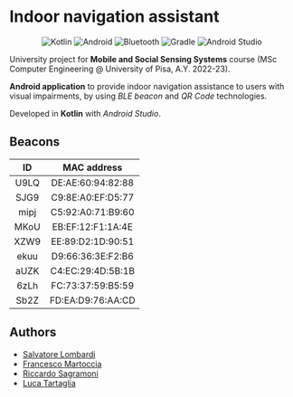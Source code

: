 # Indoor navigation assistant

<div align="center">

![Kotlin](https://img.shields.io/badge/kotlin-B125EA.svg?style=for-the-badge&logo=kotlin&logoColor=white)
![Android](https://img.shields.io/badge/Android-3DDC84?style=for-the-badge&logo=android&logoColor=white&&color=darkgreen)
![Bluetooth](https://img.shields.io/badge/bluetooth-navy.svg?style=for-the-badge&logo=bluetooth&logoColor=white)
![Gradle](https://img.shields.io/badge/Gradle-02303A.svg?style=for-the-badge&logo=Gradle&logoColor=white)
![Android Studio](https://img.shields.io/badge/Android%20Studio-blue.svg?style=for-the-badge&logo=android-studio&logoColor=lime)

</div>

University project for **Mobile and Social Sensing Systems** course (MSc Computer Engineering @ University of Pisa, A.Y. 2022-23).

**Android application** to provide indoor navigation assistance to users with visual impairments, by using *BLE beacon* and *QR Code* technologies.

Developed in **Kotlin** with *Android Studio*.


## Beacons

|  ID  |    MAC address    |
| :--: | :---------------: |
| U9LQ | DE:AE:60:94:82:88 |
| SJG9 | C9:8E:A0:EF:D5:77 |
| mipj | C5:92:A0:71:B9:60 |
| MKoU | EB:EF:12:F1:1A:4E |
| XZW9 | EE:89:D2:1D:90:51 |
| ekuu | D9:66:36:3E:F2:B6 |
| aUZK | C4:EC:29:4D:5B:1B |
| 6zLh | FC:73:37:59:B5:59 |
| Sb2Z | FD:EA:D9:76:AA:CD |


## Authors
- [Salvatore Lombardi](https://github.com/salbh)
- [Francesco Martoccia](https://github.com/FrankMartoccia)
- [Riccardo Sagramoni](https://github.com/RiccardoSagramoni)
- [Luca Tartaglia](https://github.com/LucT3)

